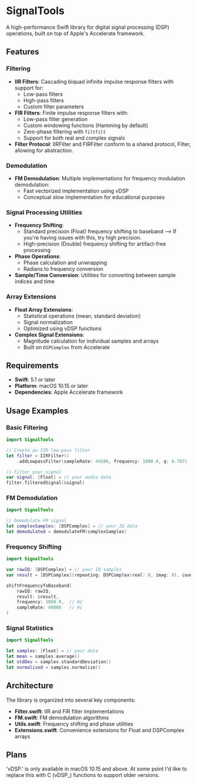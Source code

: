 # SignalTools

A high-performance Swift library for digital signal processing (DSP) operations, built on top of Apple's Accelerate framework.

## Features

### Filtering
- **IIR Filters**: Cascading biquad infinite impulse response filters with support for:
  - Low-pass filters
  - High-pass filters  
  - Custom filter parameters
- **FIR Filters**: Finite impulse response filters with:
  - Low-pass filter generation
  - Custom windowing functions (Hamming by default)
  - Zero-phase filtering with `filtfilt`
  - Support for both real and complex signals
- **Filter Protocol**: IIRFilter and FIRFilter conform to a shared protocol, Filter, allowing for abstraction.

### Demodulation
- **FM Demodulation**: Multiple implementations for frequency modulation demodulation:
  - Fast vectorized implementation using vDSP
  - Conceptual slow implementation for educational purposes

### Signal Processing Utilities
- **Frequency Shifting**: 
  - Standard precision (Float) frequency shifting to baseband --> If you're having issues with this, try high precision.
  - High-precision (Double) frequency shifting for artifact-free processing
- **Phase Operations**:
  - Phase calculation and unwrapping
  - Radians to frequency conversion
- **Sample/Time Conversion**: Utilities for converting between sample indices and time

### Array Extensions
- **Float Array Extensions**:
  - Statistical operations (mean, standard deviation)
  - Signal normalization
  - Optimized using vDSP functions
- **Complex Signal Extensions**:
  - Magnitude calculation for individual samples and arrays
  - Built on `DSPComplex` from Accelerate

## Requirements

- **Swift**: 5.1 or later
- **Platform**: macOS 10.15 or later
- **Dependencies**: Apple Accelerate framework

## Usage Examples

### Basic Filtering

```swift
import SignalTools

// Create an IIR low-pass filter
let filter = IIRFilter()
    .addLowpassFilter(sampleRate: 44100, frequency: 1000.0, q: 0.707)

// Filter your signal
var signal: [Float] = // your audio data
filter.filteredSignal(&signal)
```

### FM Demodulation

```swift
import SignalTools

// Demodulate FM signal
let complexSamples: [DSPComplex] = // your IQ data
let demodulated = demodulateFM(complexSamples)
```

### Frequency Shifting

```swift
import SignalTools

var rawIQ: [DSPComplex] = // your IQ samples
var result = [DSPComplex](repeating: DSPComplex(real: 0, imag: 0), count: rawIQ.count)

shiftFrequencyToBaseband(
    rawIQ: rawIQ,
    result: &result,
    frequency: 1000.0,  // Hz
    sampleRate: 48000   // Hz
)
```

### Signal Statistics

```swift
import SignalTools

let samples: [Float] = // your data
let mean = samples.average()
let stdDev = samples.standardDeviation()
let normalized = samples.normalize()
```

## Architecture

The library is organized into several key components:

- **Filter.swift**: IIR and FIR filter implementations
- **FM.swift**: FM demodulation algorithms  
- **Utils.swift**: Frequency shifting and phase utilities
- **Extensions.swift**: Convenience extensions for Float and DSPComplex arrays

## Plans
'vDSP.' is only available in macOS 10.15 and above. At some point I'd like to replace this with C (vDSP\_) functions to support older versions.
